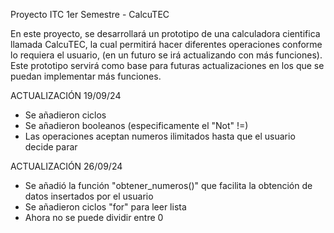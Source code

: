 Proyecto ITC 1er Semestre - CalcuTEC

En este proyecto, se desarrollará un prototipo de una calculadora cientifica llamada CalcuTEC, la cual permitirá hacer diferentes operaciones conforme lo requiera el usuario, (en un futuro se irá actualizando con más funciones). Este prototipo servirá como base para futuras actualizaciones en los que se puedan implementar más funciones.

ACTUALIZACIÓN 19/09/24
+ Se añadieron ciclos
+ Se añadieron booleanos (especificamente el "Not" !=)
+ Las operaciones aceptan numeros ilimitados hasta que el usuario decide parar

ACTUALIZACIÓN 26/09/24
+ Se añadió la función "obtener_numeros()" que facilita la obtención de datos insertados por el usuario
+ Se añadieron ciclos "for" para leer lista
+ Ahora no se puede dividir entre 0
